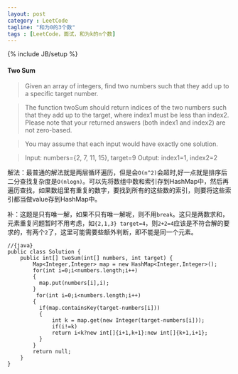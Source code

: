 ```yaml
---
layout: post
category : LeetCode
tagline: "和为0的3个数"
tags : [LeetCode，面试，和为k的n个数]
---
```

{% include JB/setup %}

<h4 id="Two-Sum">Two Sum</h4>

>Given an array of integers, find two numbers such that they add up to a specific target number.

>The function twoSum should return indices of the two numbers such that they add up to the target, where index1 must be less than index2. Please note that your returned answers (both index1 and index2) are not zero-based.

>You may assume that each input would have exactly one solution.

>Input: numbers={2, 7, 11, 15}, target=9
>Output: index1=1, index2=2 

解法：最普通的解法就是两层循环遍历，但是会`O(n^2)`会超时,好一点就是排序后二分查找复杂度是`O(nlogn)`。可以先将数组中数和索引存到HashMap中，然后再遍历查找，如果数组里有重复的数字，要找到所有的这些数的索引，则要将这些索引都当做value存到HashMap中。

补：这题是只有唯一解，如果不只有唯一解呢，则不用`break`。这只是两数求和，元素重复问题暂时不用考虑，如`{2,1,3} target=4`，则`2+2=4`应该是不符合解的要求的，有两个`2`了，这里可能需要些额外判断，即不能是同一个元素。

	//{java}
	public class Solution {
	    public int[] twoSum(int[] numbers, int target) {
	        Map<Integer,Integer> map = new HashMap<Integer,Integer>();
	        for(int i=0;i<numbers.length;i++)
	        {
	          map.put(numbers[i],i);
	        }
	         for(int i=0;i<numbers.length;i++)
	        {
	          if(map.containsKey(target-numbers[i]))
	          {
	              int k = map.get(new Integer(target-numbers[i]));
	              if(i!=k)
	              return i<k?new int[]{i+1,k+1}:new int[]{k+1,i+1};
	          }
	        }
	        return null;
	    }
	}


























